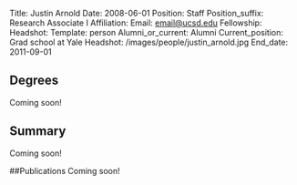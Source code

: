 Title: Justin Arnold
Date: 2008-06-01
Position: Staff
Position_suffix: Research Associate I
Affiliation:
Email: email@ucsd.edu
Fellowship:
Headshot: 
Template: person
Alumni_or_current: Alumni
Current_position: Grad school at Yale
Headshot: /images/people/justin_arnold.jpg
End_date: 2011-09-01
<!-- Status: draft -->

## Degrees
Coming soon!

## Summary
Coming soon!

##Publications
Coming soon!
